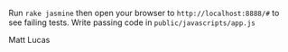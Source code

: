 Run `rake jasmine` then open your browser to `http://localhost:8888/#` to see failing tests.
Write passing code in `public/javascripts/app.js`



Matt Lucas